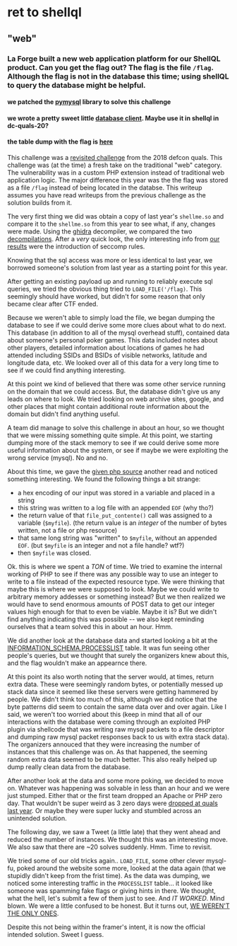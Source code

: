 # ret to shellql

## "web"

### La Forge built a new web application platform for our ShellQL product. Can you get the flag out?  The flag is the file `/flag`. Although the flag is not in the database this time; using shellQL to query the database might be helpful.

#### we patched the [pymysql](pymysql) library to solve this challenge
#### we wrote a pretty sweet little [database client](win.py). Maybe use it in shellql in dc-quals-20?
#### the table dump with the flag is [here](data/INFORMATION_SCHEMA.PROCESSLIST)

This challenge was a [revisited challenge](https://ctftime.org/task/6100) from the 2018 defcon quals. This challenge was (at the time) a fresh take on the traditional "web" category. The vulnerability was in a custom PHP extension instead of traditional web application logic. The major difference this year was the the flag was stored as a file `/flag` instead of being located in the databse. This writeup assumes you have read writeups from the previous challenge as the solution builds from it.

The very first thing we did was obtain a copy of last year's `shellme.so` and compare it to the `shellme.so` from this year to see what, if any, changes were made. Using the [ghidra](https://ghidra-sre.org/) decompiler, we compared the two [decompilations](givens/decomp/). After a _very_ quick look, the only interesting info from [our results](givens/decomp/shellme.diff) were the introduction of seccomp rules.

Knowing that the sql access was more or less identical to last year, we borrowed someone's solution from last year as a starting point for this year.

After getting an existing payload up and running to reliably execute sql queries, we tried the obvious thing tried to `LOAD_FILE('/flag)`. This seemingly should have worked, but didn't for some reason that only became clear after CTF ended. 

Because we weren't able to simply load the file, we began dumping the database to see if we could derive some more clues about what to do next. This database (in addition to all of the mysql overhead stuff), contained data about someone's personal poker games. This data included notes about other players, detailed information about locations of games he had attended including SSIDs and BSIDs of visible networks, latitude and longitude data, etc. We looked over all of this data for a very long time to see if we could find anything interesting.

At this point we kind of believed that there was some other service running on the domain that we could access. But, the database didn't give us any leads on where to look. We tried looking on web archive sites, google, and other places that might contain additional route information about the domain but didn't find anything useful. 

A team did manage to solve this challenge in about an hour, so we thought that we were missing something quite simple. At this point, we starting dumping more of the stack memory to see if we could derive some more useful information about the system, or see if maybe we were exploiting the wrong service (mysql). No and no.

About this time, we gave the [given php source](givens/index.php) another read and noticed something interesting. We found the following things a bit strange:

- a hex encoding of our input was stored in a variable and placed in a string
- this string was written to a log file with an appended `EOF` (why tho?)
- the return value of that `file_put_contente()` call was assigned to a variable (`$myfile`). (the return value is an _integer_ of the number of bytes written, not a file or php resource)
- that same long string was "written" to `$myfile`, without an appended `EOF`. (but `$myfile` is an integer and not a file handle? wtf?)
- then `$myfile` was closed.

Ok. this is where we spent a *TON* of time. We tried to examine the internal working of PHP to see if there was any possible way to use an integer to write to a file instead of the expected resource type. We were thinking that maybe this is where we were supposed to look. Maybe we could write to arbitrary memory addesses or something instead? But we then realized we would have to send enormous amounts of POST data to get our integer values high enough for that to even be viable. Maybe it is? But we didn't find anything indicating this was possible -- we also kept reminding ourselves that a team solved this in about an hour. Hmm.

We did another look at the database data and started looking a bit at the [INFORMATION_SCHEMA.PROCESSLIST](https://dev.mysql.com/doc/refman/8.0/en/processlist-table.html) table. It was fun seeing other people's queries, but we thought that surely the organizers knew about this, and the flag wouldn't make an appearnce there. 

At this point its also worth noting that the server would, at times, return extra data. These were seemingly random bytes, or potentially messed up stack data since it seemed like these servers were getting hammered by people. We didn't think too much of this, although we did notice that the byte patterns did seem to contain the same data over and over again. Like I said, we weren't too worried about this (keep in mind that all of our interactions with the database were coming through an exploited PHP plugin via shellcode that was writing raw mysql packets to a file descriptor and dumping raw mysql packet responses back to us with extra stack data). The organizers annouced that they were increasing the number of instances that this challenge was on. As that happened, the seeming random extra data seemed to be much better. This also really helped up dump really clean data from the database.

After another look at the data and some more poking, we decided to move on. Whatever was happening was solvable in less than an hour and we were just stumped. Either that or the first team dropped an Apache or PHP zero day. That wouldn't be super weird as 3 zero days were [dropped at quals last year](https://twitter.com/oooverflow/status/995833817679065088). Or maybe they were super lucky and stumbled across an unintended solution. 

The following day, we saw a Tweet (a little late) that they went ahead and reduced the number of instances. We thought this was an interesting move. We also saw that there are ~20 solves suddenly. Hmm. Time to revisit.

We tried some of our old tricks again.. `LOAD_FILE`, some other clever mysql-fu, poked around the website some more, looked at the data again (that we stupidly didn't keep from the frist time). As the data was dumping, we noticed some interesting traffic in the `PROCESSLIST` table... it looked like someone was spamming fake flags or giving hints in there. We thought, what the hell, let's submit a few of them just to see. And *IT WORKED*. Mind blown. We were a little confused to be honest. But it turns out, [WE WEREN'T THE ONLY ONES](https://twitter.com/oooverflow/status/1127741551138852864).

Despite this not being within the framer's intent, it is now the official intended solution. Sweet I guess.
